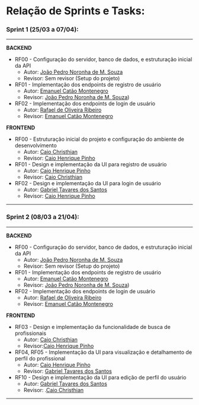 # Relação de Sprints e Tasks:


### Sprint 1 (25/03 a 07/04):
---
<b>BACKEND</b>
- RF00 - Configuração do servidor, banco de dados, e estruturação inicial da API
  - Autor: [João Pedro Noronha de M. Souza](https://github.com/jpnoronhaa)
  - Revisor: Sem revisor (Setup do projeto)
- RF01 - Implementação dos endpoints de registro de usuário
  - Autor: [Emanuel Catão Montenegro](https://github.com/emanuelcatao)
  - Revisor: [João Pedro Noronha de M. Souza](https://github.com/jpnoronhaa))
- RF02 - Implementação dos endpoints de login de usuário
  - Autor: [Rafael de Oliveira Ribeiro](https://github.com/rafaeld74)
  - Revisor: [Emanuel Catão Montenegro](https://github.com/emanuelcatao)

<b>FRONTEND</b>
- RF00 - Estruturação inicial do projeto e configuração do ambiente de desenvolvimento
  - Autor: [Caio Christhian](https://github.com/CaioChristhian)
  - Revisor: [Caio Henrique Pinho](https://github.com/CaioHPS3)
- RF01 - Design e implementação da UI para registro de usuário
  - Autor: [Caio Henrique Pinho](https://github.com/CaioHPS3)
  - Revisor: [Caio Christhian](https://github.com/CaioChristhian)
- RF02 - Design e implementação da UI para login de usuário
  - Autor: [Gabriel Tavares dos Santos](https://github.com/Dev-Gabu)
  - Revisor: [Caio Henrique Pinho](https://github.com/CaioHPS3)
---

### Sprint 2 (08/03 a 21/04):
---
<b>BACKEND</b>
- RF00 - Configuração do servidor, banco de dados, e estruturação inicial da API
  - Autor: [João Pedro Noronha de M. Souza](https://github.com/jpnoronhaa)
  - Revisor: Sem revisor (Setup do projeto)
- RF01 - Implementação dos endpoints de registro de usuário
  - Autor: [Emanuel Catão Montenegro](https://github.com/emanuelcatao)
  - Revisor: [João Pedro Noronha de M. Souza](https://github.com/jpnoronhaa))
- RF02 - Implementação dos endpoints de login de usuário
  - Autor: [Rafael de Oliveira Ribeiro](https://github.com/rafaeld74)
  - Revisor: [Emanuel Catão Montenegro](https://github.com/emanuelcatao)

<b>FRONTEND</b>
- RF03 - Design e implementação da funcionalidade de busca de profissionais
  - Autor: [Caio Christhian](https://github.com/CaioChristhian)
  - Revisor:[Caio Henrique Pinho](https://github.com/CaioHPS3)
- RF04, RF05 - Implementação da UI para visualização e detalhamento de perfil do profissional 
  - Autor: [Caio Henrique Pinho](https://github.com/CaioHPS3)
  - Revisor: [Gabriel Tavares dos Santos](https://github.com/Dev-Gabu)
- RF10 - Design e implementação da UI para edição de perfil do usuário
  - Autor: [Gabriel Tavares dos Santos](https://github.com/Dev-Gabu)
  - Revisor: .[Caio Christhian](https://github.com/CaioChristhian)
---
